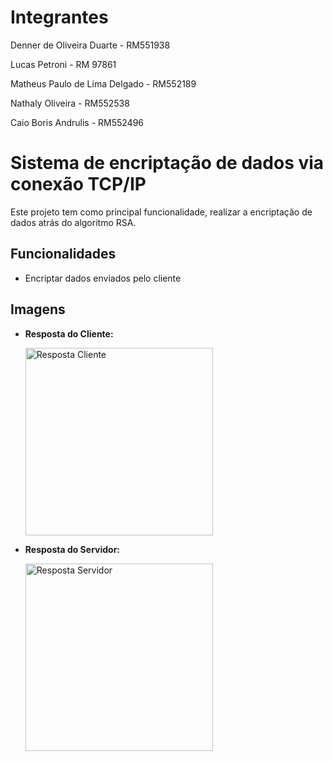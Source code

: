 <h1>Integrantes</h1>
<p>Denner de Oliveira Duarte - RM551938</p>
<p>Lucas Petroni - RM 97861</p>
<p>Matheus Paulo de Lima Delgado - RM552189</p>
<p>Nathaly Oliveira - RM552538</p>
<p>Caio Boris Andrulis - RM552496</p>

<h1>Sistema de encriptação de dados via conexão TCP/IP</h1>
<p>Este projeto tem como principal funcionalidade, realizar a encriptação de dados atrás do algoritmo RSA.</p>

<h2>Funcionalidades</h2>
<ul>
    <li>Encriptar dados enviados pelo cliente</li>
</ul>

<h2>Imagens</h2>
<ul>
    <li>
        <p><strong>Resposta do Cliente:</strong></p>
        <img src="images/Cliente.png" alt="Resposta Cliente" width="300">
    </li>
    <li>
        <p><strong>Resposta do Servidor:</strong></p>
        <img src="images/servidor.png" alt="Resposta Servidor" width="300">
    </li>
</ul>
